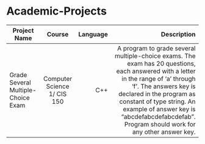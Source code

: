 # Academic-Projects

| Project Name  | Course        | Language | Description |
| ------------- |:-------------:| --------:| -----------------------------------------------------:|
| Grade Several Multiple-Choice Exam| Computer Science 1/ CIS 150 | C++ | A program to grade several multiple-choice exams. The exam has 20 questions, each answered with a letter in the range of ‘a’ through ‘f’. The answers key is declared in the program as constant of type string.  An example of answer key is “abcdefabcdefabcdefab”.  Program should work for any other answer key. |

